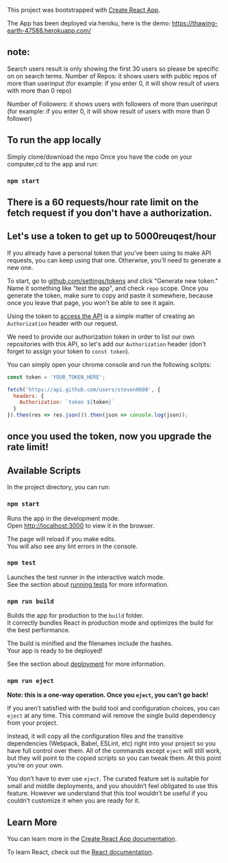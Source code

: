 This project was bootstrapped with [Create React App](https://github.com/facebook/create-react-app).

The App has been deployed via heroku, here is the demo: https://thawing-earth-47588.herokuapp.com/

## note:

  Search users result is only showing the first 30 users so please be specific on on search terms.
  Number of Repos: it shows users with public repos of more than userinput (for example: if you enter 0, it will show result of users with more than 0 repo)

  Number of Followers: it shows users with followers of more than userinput (for example: if you enter 0, it will show result of users with more than 0 follower)
  
  ## To run the app locally
  Simply clone/download the repo
  Once you have the code on your computer,cd to the app and run:
  ### `npm start`

## There is a 60 requests/hour rate limit on the fetch request if you don't have a authorization.
## Let's use a token to get up to 5000reuqest/hour
If you already have a personal token that you've been using to make API requests, you can keep using that one. Otherwise, you'll need to generate a new one.

To start, go to [github.com/settings/tokens](https://github.com/settings/tokens) and click "Generate new token." Name it something like "test the app", and check `repo` scope. Once you generate the token, make sure to copy and paste it somewhere, because once you leave that page, you won't be able to see it again.

Using the token to [access the API](https://developer.github.com/apps/building-integrations/setting-up-and-registering-oauth-apps/about-authorization-options-for-oauth-apps/#3-use-the-access-token-to-access-the-api) is a simple matter of creating an `Authorization` header with our request.

We need to provide our authorization token in order to list our own repositories with this API, so let's add our `Authorization` header (don't forget to assign your token to `const token`).

You can simply open your chrome console and run the following scripts:

```js
const token = 'YOUR_TOKEN_HERE';

fetch('https://api.github.com/users/steven0608', {
  headers: {
    Authorization: `token ${token}`
  }
}).then(res => res.json()).then(json => console.log(json));
```

## once you used the token, now you upgrade the rate limit!





## Available Scripts

In the project directory, you can run:

### `npm start`

Runs the app in the development mode.<br>
Open [http://localhost:3000](http://localhost:3000) to view it in the browser.

The page will reload if you make edits.<br>
You will also see any lint errors in the console.

### `npm test`

Launches the test runner in the interactive watch mode.<br>
See the section about [running tests](https://facebook.github.io/create-react-app/docs/running-tests) for more information.

### `npm run build`

Builds the app for production to the `build` folder.<br>
It correctly bundles React in production mode and optimizes the build for the best performance.

The build is minified and the filenames include the hashes.<br>
Your app is ready to be deployed!

See the section about [deployment](https://facebook.github.io/create-react-app/docs/deployment) for more information.

### `npm run eject`

**Note: this is a one-way operation. Once you `eject`, you can’t go back!**

If you aren’t satisfied with the build tool and configuration choices, you can `eject` at any time. This command will remove the single build dependency from your project.

Instead, it will copy all the configuration files and the transitive dependencies (Webpack, Babel, ESLint, etc) right into your project so you have full control over them. All of the commands except `eject` will still work, but they will point to the copied scripts so you can tweak them. At this point you’re on your own.

You don’t have to ever use `eject`. The curated feature set is suitable for small and middle deployments, and you shouldn’t feel obligated to use this feature. However we understand that this tool wouldn’t be useful if you couldn’t customize it when you are ready for it.

## Learn More

You can learn more in the [Create React App documentation](https://facebook.github.io/create-react-app/docs/getting-started).

To learn React, check out the [React documentation](https://reactjs.org/).
